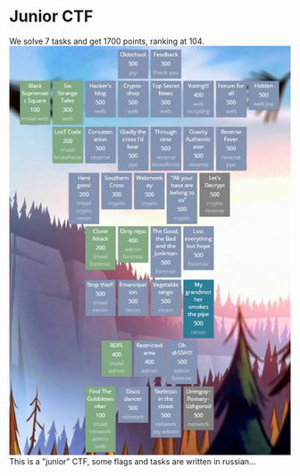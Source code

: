 # Junior CTF
We solve 7 tasks and get 1700 points, ranking at 104.  
![](solve.jpg)  
This is a "junior" CTF, some flags and tasks are written in russian... 
